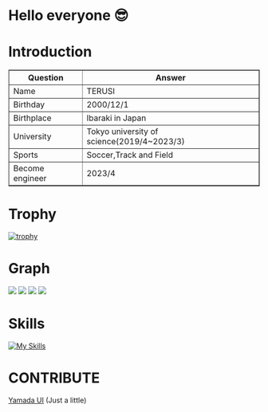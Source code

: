 # Hello everyone 😎

# Introduction
 <div align="center">
   <table border=1>
   <tr>
     <th>Question</th>
     <th>Answer</th>
   </tr>
   <tr>
     <td>Name</td>
     <td>TERUSI</td>
   </tr>
   <tr>
     <td>Birthday</td>
     <td>2000/12/1</td>
   </tr>
   <tr>
     <td>Birthplace</td>
     <td>Ibaraki in Japan</td>
   </tr>
   <tr>
     <td>University</td>
     <td>Tokyo university of science(2019/4~2023/3)</td>
   </tr>
   <tr>
     <td>Sports</td>
     <td>Soccer,Track and Field</td>
   </tr>
   <tr>
     <td>Become engineer</td>
     <td>2023/4</td>
   </tr>
 </table>
 </div>

# Trophy

[![trophy](https://github-profile-trophy.vercel.app/?username=teru12012000&theme=onedark)](https://github.com/ryo-ma/github-profile-trophy)

# Graph

![](http://github-profile-summary-cards.vercel.app/api/cards/repos-per-language?username=teru12012000&theme=github_dark) ![](http://github-profile-summary-cards.vercel.app/api/cards/most-commit-language?username=teru12012000&theme=github_dark)
![](http://github-profile-summary-cards.vercel.app/api/cards/stats?username=teru12012000&theme=github_dark) ![](http://github-profile-summary-cards.vercel.app/api/cards/productive-time?username=teru12012000&theme=github_dark&utcOffset=8)

# Skills

[![My Skills](https://skillicons.dev/icons?i=c,cpp,js,ts,py,go,lua,dart,html,css,nodejs,bun,express,react,nextjs,flask,sqlite,firebase,vercel,aws,flutter,raspberrypi,linux,vscode,git,github,md,latex,docker,postman)](https://skillicons.dev)

# CONTRIBUTE

[Yamada UI](https://github.com/yamada-ui/yamada-ui) (Just a little)
